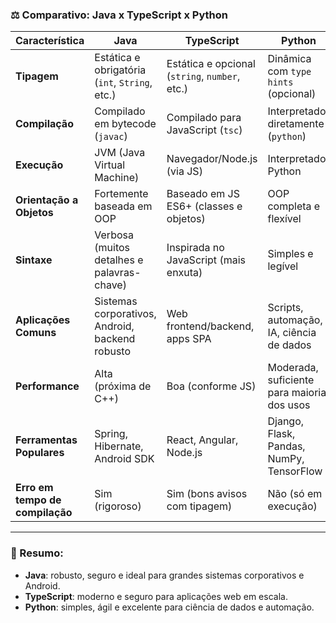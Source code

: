 ### ⚖️ Comparativo: **Java x TypeScript x Python**

| Característica                  | **Java**                                        | **TypeScript**                                 | **Python**                                 |
| ------------------------------- | ----------------------------------------------- | ---------------------------------------------- | ------------------------------------------ |
| **Tipagem**                     | Estática e obrigatória (`int`, `String`, etc.)  | Estática e opcional (`string`, `number`, etc.) | Dinâmica com `type hints` (opcional)       |
| **Compilação**                  | Compilado em bytecode (`javac`)                 | Compilado para JavaScript (`tsc`)              | Interpretado diretamente (`python`)        |
| **Execução**                    | JVM (Java Virtual Machine)                      | Navegador/Node.js (via JS)                     | Interpretador Python                       |
| **Orientação a Objetos**        | Fortemente baseada em OOP                       | Baseado em JS ES6+ (classes e objetos)         | OOP completa e flexível                    |
| **Sintaxe**                     | Verbosa (muitos detalhes e palavras-chave)      | Inspirada no JavaScript (mais enxuta)          | Simples e legível                          |
| **Aplicações Comuns**           | Sistemas corporativos, Android, backend robusto | Web frontend/backend, apps SPA                 | Scripts, automação, IA, ciência de dados   |
| **Performance**                 | Alta (próxima de C++)                           | Boa (conforme JS)                              | Moderada, suficiente para maioria dos usos |
| **Ferramentas Populares**       | Spring, Hibernate, Android SDK                  | React, Angular, Node.js                        | Django, Flask, Pandas, NumPy, TensorFlow   |
| **Erro em tempo de compilação** | Sim (rigoroso)                                  | Sim (bons avisos com tipagem)                  | Não (só em execução)                       |

---

### 🎯 Resumo:

-   **Java**: robusto, seguro e ideal para grandes sistemas corporativos e Android.
-   **TypeScript**: moderno e seguro para aplicações web em escala.
-   **Python**: simples, ágil e excelente para ciência de dados e automação.
